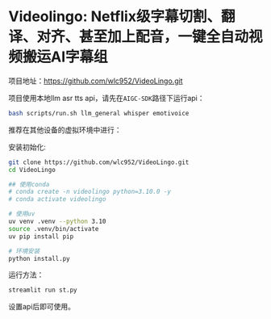 # Videolingo: Netflix级字幕切割、翻译、对齐、甚至加上配音，一键全自动视频搬运AI字幕组

项目地址：<https://github.com/wlc952/VideoLingo.git>

项目使用本地llm asr tts api，请先在`AIGC-SDK`路径下运行api：

```bash
bash scripts/run.sh llm_general whisper emotivoice
```

推荐在其他设备的虚拟环境中进行：

安装初始化:

```bash
git clone https://github.com/wlc952/VideoLingo.git
cd VideoLingo

## 使用conda
# conda create -n videolingo python=3.10.0 -y
# conda activate videolingo

# 使用uv
uv venv .venv --python 3.10
source .venv/bin/activate
uv pip install pip

# 环境安装
python install.py
```

运行方法：

```bash
streamlit run st.py
```

设置api后即可使用。
